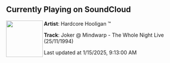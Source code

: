 ## Currently Playing on SoundCloud

[<img align="left" width="100" src="https://i1.sndcdn.com/artworks-uRkqQz2VWJ0Ci6jT-woW0Xw-t500x500.jpg">](https://soundcloud.com/darn84/joker-mindwarp-the-whole-night)

**Artist**: Hardcore Hooligan ™️ 

**Track**: Joker @ Mindwarp - The Whole Night Live (25/11/1994)

Last updated at 1/15/2025, 9:13:00 AM
